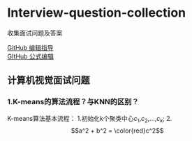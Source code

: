 # Interview-question-collection
收集面试问题及答案<br>

[GitHub 编辑指导](https://blog.csdn.net/ljc_563812704/article/details/53464039)<br>
[GItHub 公式编辑](http://latex.91maths.com/)

## 计算机视觉面试问题
### 1.K-means的算法流程？与KNN的区别？
K-means算法基本流程：
1.初始化k个聚类中心$c_{1}$,$c_{2}$,...,$c_{k}$;
2. $$a^2 + b^2 = \color{red}c^2$$
